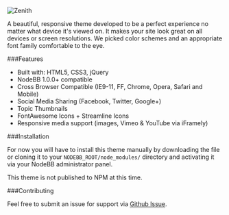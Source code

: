 ![Zenith](http://i.imgur.com/rAKJh2y.jpg)

A beautiful, responsive theme developed to be a perfect experience no matter what device it's viewed on. It makes your site look great on all devices or screen resolutions. We picked color schemes and an appropriate font family comfortable to the eye. 


###Features

 * Built with: HTML5, CSS3, jQuery
 * NodeBB 1.0.0+ compatible
 * Cross Browser Compatible (IE9-11, FF, Chrome, Opera, Safari and Mobile)
 * Social Media Sharing (Facebook, Twitter, Google+)
 * Topic Thumbnails
 * FontAwesome Icons + Streamline Icons
 * Responsive media support (images, Vimeo & YouTube via iFramely)


###Installation

For now you will have to install this theme manually by downloading the file or cloning it to your ``NODEBB_ROOT/node_modules/`` directory and activating it via your NodeBB administrator panel.

This theme is not published to NPM at this time.

###Contributing

Feel free to submit an issue for support via [Github Issue](https://github.com/cnvo/nodebb-theme-zenith/issues). 
